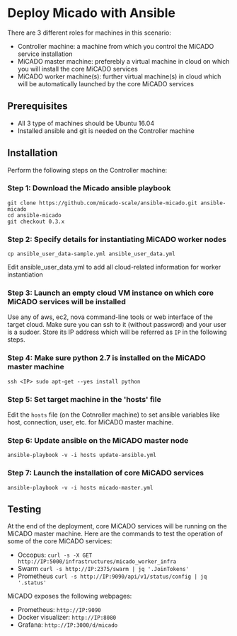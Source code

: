 # Deploy Micado with Ansible

There are 3 different roles for machines in this scenario:
 - Controller machine: a machine from which you control the MiCADO service installation
  - MiCADO master machine: preferebly a virtual machine in cloud on which you will install the core MiCADO services
   - MiCADO worker machine(s): further virtual machine(s) in cloud which will be automatically launched by the core MiCADO services

## Prerequisites

 - All 3 type of machines should be Ubuntu 16.04
  - Installed ansible and git is needed on the Controller machine

## Installation

Perform the following steps on the Controller machine:

### Step 1: Download the Micado ansible playbook

```
git clone https://github.com/micado-scale/ansible-micado.git ansible-micado
cd ansible-micado
git checkout 0.3.x
```

### Step 2: Specify details for instantiating MiCADO worker nodes

```
cp ansible_user_data-sample.yml ansible_user_data.yml
```
Edit ansible_user_data.yml to add all cloud-related information for worker instantiation

### Step 3: Launch an empty cloud VM instance on which core MiCADO services will be installed

Use any of aws, ec2, nova command-line tools or web interface of the target cloud. Make sure you can ssh to it (without password) and your user is a sudoer. Store its IP address which will be referred as `IP` in the following steps.

### Step 4: Make sure python 2.7 is installed on the MiCADO master machine

```
ssh <IP> sudo apt-get --yes install python
```

### Step 5: Set target machine in the 'hosts' file

Edit the `hosts` file (on the Cotnroller machine) to set ansible variables like host, connection, user, etc. for MiCADO master machine.

### Step 6: Update ansible on the MiCADO master node

```
ansible-playbook -v -i hosts update-ansible.yml
```

### Step 7: Launch the installation of core MiCADO services

```
ansible-playbook -v -i hosts micado-master.yml
```

## Testing

At the end of the deployment, core MiCADO services will be running on the MiCADO master machine. Here are the commands to test the operation of some of the core MiCADO services:

- Occopus:
```curl -s -X GET http://IP:5000/infrastructures/micado_worker_infra```
- Swarm
```curl -s http://IP:2375/swarm | jq '.JoinTokens'```
- Prometheus
```curl -s http://IP:9090/api/v1/status/config | jq '.status'```

MiCADO exposes the following webpages:
- Prometheus: 
```http://IP:9090```
- Docker visualizer:
```http://IP:8080```
- Grafana:
```http://IP:3000/d/micado```



